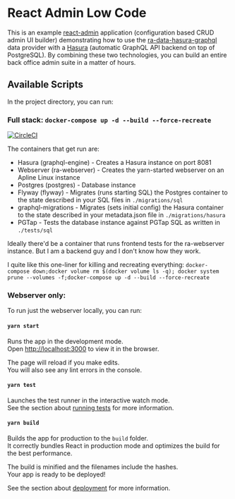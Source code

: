 # React Admin Low Code

This is an example [react-admin](https://marmelab.com/react-admin/) application (configuration based CRUD admin UI builder) demonstrating how to use the [ra-data-hasura-graphql](https://github.com/Steams/ra-data-hasura-graphql) data provider with a [Hasura](https://hasura.io/) (automatic GraphQL API backend on top of PostgreSQL). By combining these two technologies, you can build an entire back office admin suite in a matter of hours. 

## Available Scripts

In the project directory, you can run:

### Full stack: `docker-compose up -d --build --force-recreate`

[![CircleCI](https://circleci.com/gh/dvasdekis/react-admin-low-code.svg?style=svg)](https://circleci.com/gh/dvasdekis/react-admin-low-code)

The containers that get run are:
 - Hasura (graphql-engine) - Creates a Hasura instance on port 8081
 - Webserver (ra-webserver) - Creates the yarn-started webserver on an Apline Linux instance
 - Postgres (postgres) - Database instance
 - Flyway (flyway) - Migrates (runs starting SQL) the Postgres container to the state described in your SQL files in `./migrations/sql`
 - graphql-migrations - Migrates (sets initial config) the Hasura container to the state described in your metadata.json file in `./migrations/hasura`
 - PGTap - Tests the database instance against PGTap SQL as written in `./tests/sql`

Ideally there'd be a container that runs frontend tests for the ra-webserver instance. But I am a backend guy and I don't know how they work.

I quite like this one-liner for killing and recreating everything:
`docker-compose down;docker volume rm $(docker volume ls -q); docker system prune --volumes -f;docker-compose up -d --build --force-recreate`

### Webserver only:

To run just the webserver locally, you can run:

#### `yarn start`

Runs the app in the development mode.<br />
Open [http://localhost:3000](http://localhost:3000) to view it in the browser.

The page will reload if you make edits.<br />
You will also see any lint errors in the console.

#### `yarn test`

Launches the test runner in the interactive watch mode.<br />
See the section about [running tests](https://facebook.github.io/create-react-app/docs/running-tests) for more information.

#### `yarn build`

Builds the app for production to the `build` folder.<br />
It correctly bundles React in production mode and optimizes the build for the best performance.

The build is minified and the filenames include the hashes.<br />
Your app is ready to be deployed!

See the section about [deployment](https://facebook.github.io/create-react-app/docs/deployment) for more information.
